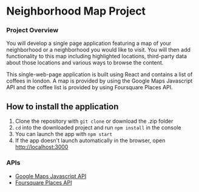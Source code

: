 

# Neighborhood Map Project
### Project Overview

You will develop a single page application featuring a map of your neighborhood or a neighborhood you would like to visit. You will then add functionality to this map including highlighted locations, third-party data about those locations and various ways to browse the content.

This single-web-page application is built using React and contains a list of coffees in london. A map is provided by using the Google Maps Javascript API and the coffee list is provided by using Foursquare Places API. 

## How to install the application
1. Clone the repository with `git clone` or download the .zip folder
2. `cd` into the downloaded project and run `npm install` in the console
3. You can launch the app with `npm start`
4. If the app doesn't launch automatically in the browser, open [http://localhost:3000](http://localhost:3000) 

### APIs
- [Google Maps Javascript API](https://developers.google.com/maps/documentation/javascript/tutorial)
- [Foursquare Places API](https://developer.foursquare.com/places-api)
